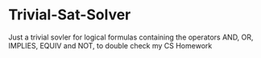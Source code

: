 # Trivial-Sat-Solver
Just a trivial sovler for logical formulas containing the operators AND, OR, IMPLIES, EQUIV and NOT, to double check my CS Homework
